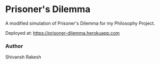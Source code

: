 # Prisoner's Dilemma
A modified simulation of Prisoner's Dilemma for my Philosophy Project.

Deployed at: https://prisoner-dilemma.herokuapp.com

### Author
Shivansh Rakesh
